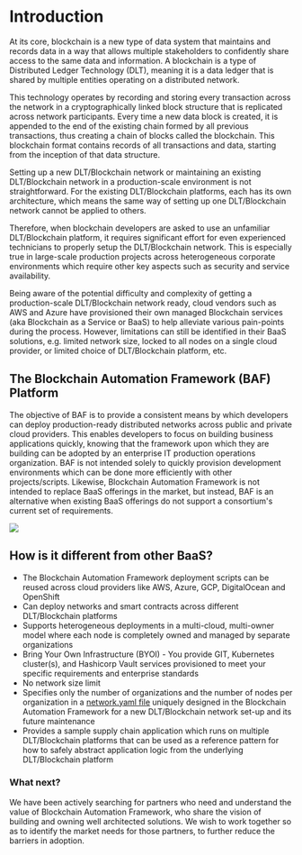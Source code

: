 [//]: # (##############################################################################################)
[//]: # (Copyright Accenture. All Rights Reserved.)
[//]: # (SPDX-License-Identifier: Apache-2.0)
[//]: # (##############################################################################################)

# Introduction

At its core, blockchain is a new type of data system that maintains and records data in a way that
allows multiple stakeholders to confidently share access to the same data and information. A
blockchain is a type of Distributed Ledger Technology (DLT), meaning it is a data ledger that is
shared by multiple entities operating on a distributed network.

This technology operates by
recording and storing every transaction across the network in a cryptographically linked block
structure that is replicated across network participants. Every time a new data block is created, it
is appended to the end of the existing chain formed by all previous transactions, thus creating a
chain of blocks called the blockchain. This blockchain format contains records of all transactions
and data, starting from the inception of that data structure.

Setting up a new DLT/Blockchain network or maintaining an existing DLT/Blockchain network in a production-scale environment is not straightforward. For the existing DLT/Blockchain platforms, each has its own architecture, which means the same way of setting up one DLT/Blockchain network cannot be applied to others. 

Therefore, when blockchain developers are asked to use an unfamiliar DLT/Blockchain platform, it requires significant effort for even experienced technicians to properly setup the DLT/Blockchain network. This is especially true in large-scale production projects across heterogeneous corporate environments which require other key aspects such as security and service availability.

Being aware of the potential difficulty and complexity of getting a production-scale DLT/Blockchain network ready, cloud vendors such as AWS and Azure have provisioned their own managed Blockchain services (aka Blockchain as a Service or BaaS) to help alleviate various pain-points during the process. However, limitations can still be identified in their BaaS solutions, e.g. limited network size, locked to all nodes on a single cloud provider, or limited choice of DLT/Blockchain platform, etc.

## **The Blockchain Automation Framework (BAF) Platform**
The objective of BAF is to provide a consistent means by which developers can deploy production-ready distributed networks across public and private cloud providers. This enables developers to focus on building business applications quickly, knowing that the framework upon which they are building can be adopted by an enterprise IT production operations organization. BAF is not intended solely to quickly provision development environments which can be done more efficiently with other projects/scripts. Likewise, Blockchain Automation Framework is not intended to replace BaaS offerings in the market, but instead, BAF is an alternative when existing BaaS offerings do not support a consortium's current set of requirements. 

![](../images/blockchain-automation-framework-overview.png)

## **How is it different from other BaaS?**
- The Blockchain Automation Framework deployment scripts can be reused across cloud providers like AWS, Azure, GCP, DigitalOcean and OpenShift
- Can deploy networks and smart contracts across different DLT/Blockchain platforms
- Supports heterogeneous deployments in a multi-cloud, multi-owner model where each node is completely owned and managed by separate organizations
- Bring Your Own Infrastructure (BYOI) - You provide GIT, Kubernetes cluster(s), and Hashicorp Vault services provisioned to meet your specific requirements and enterprise standards
- No network size limit
- Specifies only the number of organizations and the number of nodes per organization in a [network.yaml file](./operations/fabric_networkyaml.md) uniquely designed in the Blockchain Automation Framework for a new DLT/Blockchain network set-up and its future maintenance
- Provides a sample supply chain application which runs on multiple DLT/Blockchain platforms that can be used as a reference pattern for how to safely abstract application logic from the underlying DLT/Blockchain platform

### What next?
 We have been actively searching for partners who need  and understand the value of Blockchain Automation Framework, who share the vision of building and owning well architected solutions. We wish to work together so as to identify the market needs for those partners, to further reduce the barriers in adoption.

